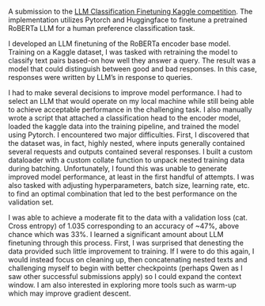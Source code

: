 A submission to the [LLM Classification Finetuning Kaggle competition](https://www.kaggle.com/competitions/llm-classification-finetuning/overview). The implementation utilizes Pytorch and Huggingface to finetune a pretrained RoBERTa LLM for a human preference classification task.

I developed an LLM finetuning of the RoBERTa encoder base model. Training on a Kaggle dataset, I was tasked with retraining the model to classify text pairs based-on how well they answer a query. The result was a model that could distinguish between good and bad responses. In this case, responses were written by LLM’s in response to queries.

I had to make several decisions to improve model performance. I had to select an LLM that would operate on my local machine while still being able to achieve acceptable performance in the challenging task. I also manually wrote a script that attached a classification head to the encoder model, loaded the kaggle data into the training pipeline, and trained the model using Pytorch. I encountered two major difficulties. First, I discovered that the dataset was, in fact, highly nested, where inputs generally contained several requests and outputs contained several responses. I built a custom dataloader with a custom collate function to unpack nested training data during batching. Unfortunately, I found this was unable to generate improved model performance, at least in the first handful of attempts. I was also tasked with adjusting hyperparameters, batch size, learning rate, etc. to find an optimal combination that led to the best performance on the validation set.

I was able to achieve a moderate fit to the data with a validation loss (cat. Cross entropy) of 1.035 corresponding to an accuracy of ~47%, above chance which was 33%. I learned a significant amount about LLM finetuning through this process. First, I was surprised that denesting the data provided such little improvement to training. If I were to do this again, I would instead focus on cleaning up, then concatenating nested texts and challenging myself to begin with better checkpoints (perhaps Qwen as I saw other successful submissions apply) so I could expand the context window. I am also interested in exploring more tools such as warm-up which may improve gradient descent.
